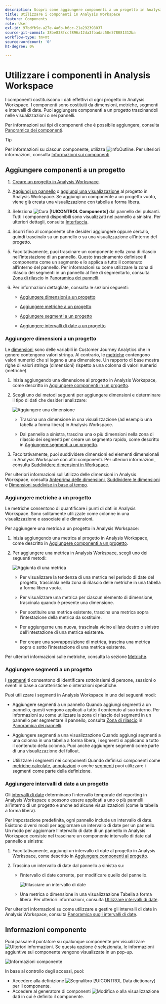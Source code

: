 ```yaml
---
description: Scopri come aggiungere componenti a un progetto in Analysis Workspace
title: Utilizzare i componenti in Analysis Workspace
feature: Components
role: User
exl-id: 97bdfb9e-a27e-4a6b-b6cc-21a292398037
source-git-commit: 38be838fccf896a12da3fbadac50e578081312ba
workflow-type: tm+mt
source-wordcount: '0'
ht-degree: 0%

---
```


# Utilizzare i componenti in Analysis Workspace

I componenti costituiscono i dati effettivi di ogni progetto in Analysis Workspace. I componenti sono costituiti da dimensioni, metriche, segmenti e intervalli di date. Puoi aggiungere componenti a un progetto trascinandoli nelle visualizzazioni o nei pannelli.

Per informazioni sui tipi di componenti che è possibile aggiungere, consulta [Panoramica dei componenti](/help/components/overview.md).

>[!TIP]
>
>Per informazioni su ciascun componente, utilizza ![InfoOutline](/help/assets/icons/InfoOutline.svg). Per ulteriori informazioni, consulta [Informazioni sui componenti](#component-info).

## Aggiungere componenti a un progetto

1. [Creare un progetto in Analysis Workspace](/help/analysis-workspace/build-workspace-project/create-projects.md).

1. [Aggiungi un pannello](/help/analysis-workspace/c-panels/panels.md#create-a-panel) o [aggiungi una visualizzazione](/help/analysis-workspace/visualizations/freeform-analysis-visualizations.md#add-visualizations-to-a-panel) al progetto in Analysis Workspace. Se aggiungi un componente a un progetto vuoto, viene già creata una visualizzazione con tabella a forma libera.

1. Seleziona ![Cura](/help/assets/icons/Curate.svg) **[!UICONTROL Components]** dal pannello dei pulsanti. Tutti i componenti disponibili sono visualizzati nel pannello a sinistra. Per ulteriori dettagli, consulta [Interfaccia](/help/analysis-workspace/home.md#interface).

1. Scorri fino al componente che desideri aggiungere oppure cercalo, quindi trascinalo su un pannello o su una visualizzazione all’interno del progetto.

1. Facoltativamente, puoi trascinare un componente nella zona di rilascio nell’intestazione di un pannello. Questo trascinamento definisce il componente come un segmento e lo applica a tutto il contenuto all’interno del pannello.
Per informazioni su come utilizzare la zona di rilascio dei segmenti in un pannello al fine di segmentarlo, consulta [Zona di rilascio](/help/analysis-workspace/c-panels/panels.md#drop-zone) in [Panoramica dei pannelli](/help/analysis-workspace/c-panels/panels.md).

1. Per informazioni dettagliate, consulta le sezioni seguenti:

   * [Aggiungere dimensioni a un progetto](#add-dimensions-to-a-project)

   * [Aggiungere metriche a un progetto](#add-metrics-to-a-project)

   * [Aggiungere segmenti a un progetto](#add-segments-to-a-project)

   * [Aggiungere intervalli di date a un progetto](#add-date-ranges-to-a-project)

### Aggiungere dimensioni a un progetto

Le [dimensioni](/help/components/dimensions/overview.md) sono delle variabili in Customer Journey Analytics che in genere contengono valori stringa. Al contrario, le [metriche](/help/components/calc-metrics/calc-metr-overview.md) contengono valori numerici che si legano a una dimensione. Un rapporto di base mostra righe di valori stringa (dimensioni) rispetto a una colonna di valori numerici (metriche).

1. Inizia aggiungendo una dimensione al progetto in Analysis Workspace, come descritto in [Aggiungere componenti in un progetto](#add-components-to-a-project).

1. Scegli uno dei metodi seguenti per aggiungere dimensioni e determinare il tipo di dati che desideri analizzare:

   ![Aggiungere una dimensione](/help/components/assets/add-dimension.gif)

   * Trascina una dimensione in una visualizzazione (ad esempio una tabella a forma libera) in Analysis Workspace.

   * Dal pannello a sinistra, trascina una o più dimensioni nella zona di rilascio dei segmenti per creare un segmento rapido, come descritto in [Aggiungere segmenti a un progetto](#add-filters-to-a-project).

1. Facoltativamente, puoi suddividere dimensioni ed elementi dimensionali in Analysis Workspace con altri componenti. Per ulteriori informazioni, consulta [Suddividere dimensioni in Workspace](/help/components/dimensions/t-breakdown-fa.md).

Per ulteriori informazioni sull’utilizzo delle dimensioni in Analysis Workspace, consulta [Anteprima delle dimensioni](/help/components/dimensions/view-dimensions.md), [Suddividere le dimensioni](/help/components/dimensions/t-breakdown-fa.md) e [Dimensioni suddivise in base al tempo](/help/components/dimensions/time-parting-dimensions.md).

### Aggiungere metriche a un progetto

Le metriche consentono di quantificare i punti di dati in Analysis Workspace. Sono solitamente utilizzate come colonne in una visualizzazione e associate alle dimensioni.

Per aggiungere una metrica a un progetto in Analysis Workspace:

1. Inizia aggiungendo una metrica al progetto in Analysis Workspace, come descritto in [Aggiungere componenti a un progetto](#add-components-to-a-project).



1. Per aggiungere una metrica in Analysis Workspace, scegli uno dei seguenti metodi:

   ![Aggiunta di una metrica](/help/components/assets/add-metric.gif)

   * Per visualizzare la tendenza di una metrica nel periodo di date del progetto, trascinala nella zona di rilascio delle metriche in una tabella a forma libera vuota.

   * Per visualizzare una metrica per ciascun elemento di dimensione, trascinala quando è presente una dimensione.

   * Per sostituire una metrica esistente, trascina una metrica sopra l’intestazione della metrica da sostituire.

   * Per aggiungerne una nuova, trascinala vicino al lato destro o sinistro dell’intestazione di una metrica esistente.

   * Per creare una sovrapposizione di metrica, trascina una metrica sopra o sotto l’intestazione di una metrica esistente.


Per ulteriori informazioni sulle metriche, consulta la sezione [Metriche](/help/components/apply-create-metrics.md).

### Aggiungere segmenti a un progetto

I [segmenti](/help/components/segments/seg-overview.md) ti consentono di identificare sottoinsiemi di persone, sessioni o eventi in base a caratteristiche o interazioni specifiche.

Puoi utilizzare i segmenti in Analysis Workspace in uno dei seguenti modi:

* Aggiungere segmenti a un pannello
Quando aggiungi segmenti a un pannello, questi vengono applicati a tutto il contenuto al suo interno.
Per informazioni su come utilizzare la zona di rilascio dei segmenti in un pannello per segmentare il pannello, consulta [Zona di rilascio](/help/analysis-workspace/c-panels/panels.md#drop-zone) in [Panoramica dei pannelli](/help/analysis-workspace/c-panels/panels.md).

* Aggiungere segmenti a una visualizzazione
Quando aggiungi segmenti a una colonna in una tabella a forma libera, i segmenti si applicano a tutto il contenuto della colonna. Puoi anche aggiungere segmenti come parte di una visualizzazione del fallout.

* Utilizzare i segmenti nei componenti
Quando definisci componenti come [metriche calcolate](/help/components/calc-metrics/cm-workflow/metrics-with-segments.md), [annotazioni](/help/components/annotations/create-annotations.md#annotation-builder) o anche [segmenti](/help/components/segments/seg-builder.md) puoi utilizzare i segmenti come parte della definizione.


### Aggiungere intervalli di date a un progetto

Gli [intervalli di date](/help/components/date-ranges/overview.md) determinano l’intervallo temporale del reporting in Analysis Workspace e possono essere applicati a uno o più pannelli all’interno di un progetto e anche ad alcune visualizzazioni (come la tabella a forma libera).

Per impostazione predefinita, ogni pannello include un intervallo di date. Esistono diversi modi per aggiornare un intervallo di date per un pannello. Un modo per aggiornare l’intervallo di date di un pannello in Analysis Workspace consiste nel trascinare un componente intervallo di date dal pannello a sinistra:

1. Facoltativamente, aggiungi un intervallo di date al progetto in Analysis Workspace, come descritto in [Aggiungere componenti al progetto](#add-components-to-a-project).

1. Trascina un intervallo di date dal pannello a sinistra su:

   * l’intervallo di date corrente, per modificare quello del pannello.

     ![Rilasciare un intervallo di date](assets/add-date-range.gif)

   * Una metrica o dimensione in una visualizzazione Tabella a forma libera. Per ulteriori informazioni, consulta [Utilizzare intervalli di date](/help/components/date-ranges/overview.md#use-date-ranges).

Per ulteriori informazioni su come utilizzare e gestire gli intervalli di date in Analysis Workspace, consulta [Panoramica sugli intervalli di date](/help/components/date-ranges/overview.md).

## Informazioni componente

Puoi passare il puntatore su qualunque componente per visualizzare ![Ulteriori informazioni](/help/assets/icons/InfoOutline.svg). Se questa opzione è selezionata, le informazioni aggiuntive sul componente vengono visualizzate in un pop-up.

![Informazioni componente](assets/component-info.png)

In base al controllo degli accessi, puoi:

* Accedere alla definizione ![Segnalibro](/help/assets/icons/Bookmark.svg) [!UICONTROL Data dictionary] per il componente.
* Accedere al generatore di componenti ![Modifica](/help/assets/icons/Edit.svg) o alla visualizzazione dati in cui è definito il componente.
